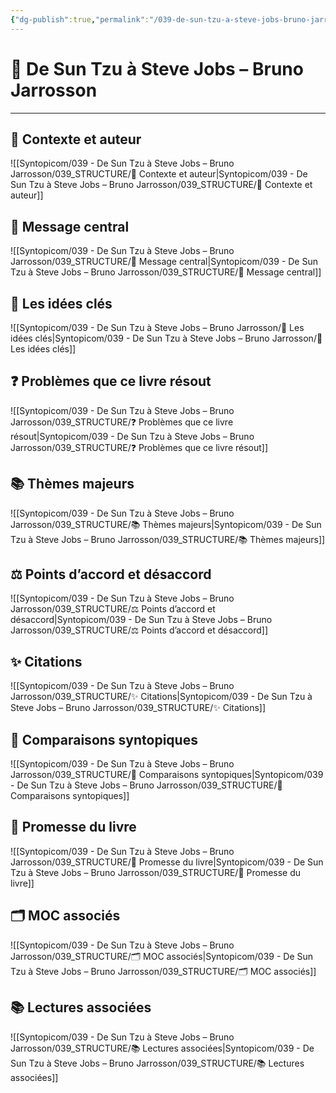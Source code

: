 ```yaml
---
{"dg-publish":true,"permalink":"/039-de-sun-tzu-a-steve-jobs-bruno-jarrosson/039-de-sun-tzu-a-steve-jobs-bruno-jarrosson/","noteIcon":""}
---
```


# 📘 De Sun Tzu à Steve Jobs – Bruno Jarrosson

---

## 👤 Contexte et auteur

![[Syntopicom/039 - De Sun Tzu à Steve Jobs – Bruno Jarrosson/039_STRUCTURE/👤 Contexte et auteur\|Syntopicom/039 - De Sun Tzu à Steve Jobs – Bruno Jarrosson/039_STRUCTURE/👤 Contexte et auteur]]

## 🎯 Message central

![[Syntopicom/039 - De Sun Tzu à Steve Jobs – Bruno Jarrosson/039_STRUCTURE/🎯 Message central\|Syntopicom/039 - De Sun Tzu à Steve Jobs – Bruno Jarrosson/039_STRUCTURE/🎯 Message central]]

## 🧩 Les idées clés

![[Syntopicom/039 - De Sun Tzu à Steve Jobs – Bruno Jarrosson/🧩 Les idées clés\|Syntopicom/039 - De Sun Tzu à Steve Jobs – Bruno Jarrosson/🧩 Les idées clés]]

## ❓ Problèmes que ce livre résout

![[Syntopicom/039 - De Sun Tzu à Steve Jobs – Bruno Jarrosson/039_STRUCTURE/❓ Problèmes que ce livre résout\|Syntopicom/039 - De Sun Tzu à Steve Jobs – Bruno Jarrosson/039_STRUCTURE/❓ Problèmes que ce livre résout]]

## 📚 Thèmes majeurs

![[Syntopicom/039 - De Sun Tzu à Steve Jobs – Bruno Jarrosson/039_STRUCTURE/📚 Thèmes majeurs\|Syntopicom/039 - De Sun Tzu à Steve Jobs – Bruno Jarrosson/039_STRUCTURE/📚 Thèmes majeurs]]

## ⚖️ Points d’accord et désaccord

![[Syntopicom/039 - De Sun Tzu à Steve Jobs – Bruno Jarrosson/039_STRUCTURE/⚖️ Points d’accord et désaccord\|Syntopicom/039 - De Sun Tzu à Steve Jobs – Bruno Jarrosson/039_STRUCTURE/⚖️ Points d’accord et désaccord]]

## ✨ Citations

![[Syntopicom/039 - De Sun Tzu à Steve Jobs – Bruno Jarrosson/039_STRUCTURE/✨ Citations\|Syntopicom/039 - De Sun Tzu à Steve Jobs – Bruno Jarrosson/039_STRUCTURE/✨ Citations]]

## 🔗 Comparaisons syntopiques

![[Syntopicom/039 - De Sun Tzu à Steve Jobs – Bruno Jarrosson/039_STRUCTURE/🔗 Comparaisons syntopiques\|Syntopicom/039 - De Sun Tzu à Steve Jobs – Bruno Jarrosson/039_STRUCTURE/🔗 Comparaisons syntopiques]]

## 🔮 Promesse du livre

![[Syntopicom/039 - De Sun Tzu à Steve Jobs – Bruno Jarrosson/039_STRUCTURE/🔮 Promesse du livre\|Syntopicom/039 - De Sun Tzu à Steve Jobs – Bruno Jarrosson/039_STRUCTURE/🔮 Promesse du livre]]

## 🗂️ MOC associés

![[Syntopicom/039 - De Sun Tzu à Steve Jobs – Bruno Jarrosson/039_STRUCTURE/🗂️ MOC associés\|Syntopicom/039 - De Sun Tzu à Steve Jobs – Bruno Jarrosson/039_STRUCTURE/🗂️ MOC associés]]

## 📚 Lectures associées

![[Syntopicom/039 - De Sun Tzu à Steve Jobs – Bruno Jarrosson/039_STRUCTURE/📚 Lectures associées\|Syntopicom/039 - De Sun Tzu à Steve Jobs – Bruno Jarrosson/039_STRUCTURE/📚 Lectures associées]]